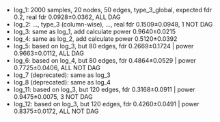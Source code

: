 * log_1: 2000 samples, 20 nodes, 50 edges, type_3_global, expected fdr 0.2, real fdr 0.0928±0.0362, ALL DAG
* log_2: ..., type_3 (column-wise), ..., real fdr 0.1509±0.0948, 1 NOT DAG
* log_3: same as log_1, add calculate power 0.9640±0.0215
* log_4: same as log_2, add calculate power 0.5120±0.0392
* log_5: based on log_3, but 80 edges, fdr 0.2669±0.1724 | power 0.9663±0.0112, ALL DAG
* log_6: based on log_4, but 80 edges, fdr 0.4864±0.0529 | power 0.7725±0.0406, ALL NOT DAG
* log_7 (deprecated): same as log_3
* log_8 (deprecated): same as log_4
* log_11: based on log_3, but 120 edges, fdr 0.3168±0.0911 | power 0.9475±0.0075, 3 NOT DAG
* log_12: based on log_3, but 120 edges, fdr 0.4260±0.0491 | power 0.8375±0.0172, ALL NOT DAG